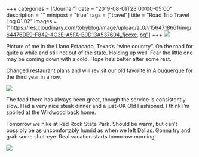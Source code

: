 +++
categories = ["Journal"]
date = "2019-08-01T23:00:00-05:00"
description = ""
minipost = "true"
tags = ["travel"]
title = "Road Trip Travel Log 01.02"
images = ["https://res.cloudinary.com/tobyblog/image/upload/a_0/v1564718661/img/64476DE9-F842-4C3E-A5FA-B9D13A537604_fjccxc.jpg"]
+++
![](https://res.cloudinary.com/tobyblog/image/upload/a_0/v1564718661/img/64476DE9-F842-4C3E-A5FA-B9D13A537604_fjccxc.jpg)

Picture of me in the Llano Estacado, Texas’s “wine country”. On the road for quite a while and still not out of the state. Holding up well. Fear the little one may be coming down with a cold. Hope he’s better after some rest. 

Changed restaurant plans and will revisit our old favorite in Albuquerque for the third year in a row. 

![](https://res.cloudinary.com/tobyblog/image/upload/a_0/v1564718915/img/2BC3A181-05ED-476E-9231-0163072E2684_mcgwmk.jpg)

The food there has always been great, though the service is consistently slow. Had a very nice steak dinner and a just-OK Old Fashioned. I think I’m spoiled at the Wildwood back home. 

Tomorrow we hike at Red Rock State Park. Should be warm, but can’t possibly be as uncomfortably humid as when we left Dallas. Gonna try and grab some shut-eye. Real vacation starts tomorrow morning!

![](https://res.cloudinary.com/tobyblog/image/upload/a_0/v1564719321/img/7708843D-BECC-4A35-A3A2-A0456789DD5A_lkosec.jpg)
